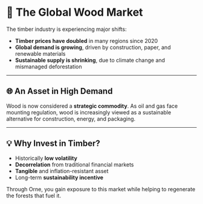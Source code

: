 # 🌲 The Global Wood Market

The timber industry is experiencing major shifts:

- **Timber prices have doubled** in many regions since 2020  
- **Global demand is growing**, driven by construction, paper, and renewable materials  
- **Sustainable supply is shrinking**, due to climate change and mismanaged deforestation  

---

## 🌐 An Asset in High Demand

Wood is now considered a **strategic commodity**. As oil and gas face mounting regulation, wood is increasingly viewed as a sustainable alternative for construction, energy, and packaging.

---

## 💡 Why Invest in Timber?

- Historically **low volatility**
- **Decorrelation** from traditional financial markets
- **Tangible** and inflation-resistant asset
- Long-term **sustainability incentive**

Through Orne, you gain exposure to this market while helping to regenerate the forests that fuel it.
